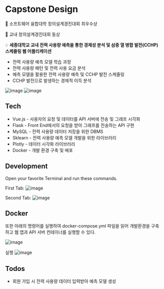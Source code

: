 # Capstone Design

🥇 소프트웨어 융합대학 창의설계경진대회 최우수상

🥉 교내 창의설계경진대회 동상

💡 **세종대학교 교내 전력 사용량 예측을 통한 경제성 분석 및 삼중 열 병합 발전(CCHP) 스케줄링 웹 어플리케이션**

* 전력 사용량 예측 모델 학습 과정
* 전력 사용량 패턴 및 전력 사용 요금 분석
* 예측 모델을 활용한 전력 사용량 예측 및 CCHP 발전 스케줄링
* CCHP 발전으로 발생하는 경제적 이득 분석

![image](https://user-images.githubusercontent.com/67010327/122671627-a0888080-d202-11eb-8761-07eb4c625b73.png)
![image](https://user-images.githubusercontent.com/67010327/122671635-a3837100-d202-11eb-8501-580c286d3f6d.png)

## Tech

* Vue.js - 사용자의 요청 및 데이터를 API 서버에 전송 및 그래프 시각화
* Flask - Front End에서의 요청을 받아 그래프를 전송하는 API 구현
* MySQL - 전력 사용량 데이터 저장을 위한 DBMS
* Sklearn - 전력 사용량 예측 모델 개발을 위한 라이브러리
* Plotly - 데이터 시각화 라이브러리
* Docker - 개발 환경 구축 및 배포


## Development

Open your favorite Terminal and run these commands.

First Tab:
![image](https://user-images.githubusercontent.com/67010327/122671673-cd3c9800-d202-11eb-8f85-573cac447e58.png)

Second Tab:
![image](https://user-images.githubusercontent.com/67010327/122671691-de85a480-d202-11eb-9b51-e1b0c3f7809d.png)


## Docker

또한 아래의 명령어를 실행하여 docker-compose.yml 파일을 읽어 개발환경을 구축하고 웹 앱과 API 서버 컨테이너를 실행할 수 있다.

![image](https://user-images.githubusercontent.com/67010327/122671702-ef361a80-d202-11eb-98c6-1ffa8dd32552.png)

실행
![image](https://user-images.githubusercontent.com/67010327/122671707-f78e5580-d202-11eb-924d-330d0d58c0a6.png)

## Todos
* 회원 가입 시 전력 사용량 데이터 입력받아 예측 모델 생성
